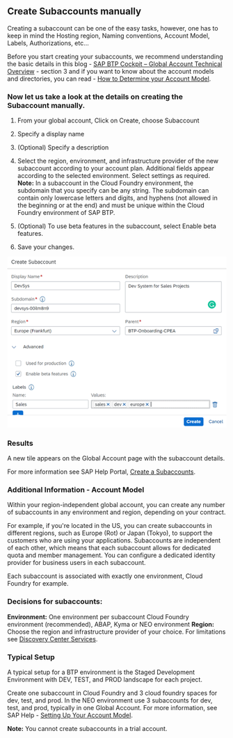 ## Create Subaccounts manually

Creating a subaccount can be one of the easy tasks, however, one has to keep in mind the Hosting region, Naming conventions, Account Model, Labels, Authorizations, etc...

Before you start creating your subaccounts, we recommend understanding the basic details in this blog - [SAP BTP Cockpit – Global Account Technical Overview](https://blogs.sap.com/2022/01/04/sap-btp-onboarding-series-sap-btp-cockpit-global-account-technical-overview/) - section 3 and if you want to know about the account models and directories, you can read - [How to Determine your Account Model](https://blogs.sap.com/2021/12/17/sap-btp-onboarding-series-how-to-determine-your-account-model/).


### Now let us take a look at the details on creating the Subaccount manually.

1. From your global account, Click on Create, choose Subaccount
2. Specify a display name
3. (Optional) Specify a description
4. Select the region, environment, and infrastructure provider of the new subaccount according to your account plan. 
Additional fields appear according to the selected environment. Select settings as required.
**Note:** In a subaccount in the Cloud Foundry environment, the subdomain that you specify can be any string. The subdomain can contain only lowercase letters and digits, and hyphens (not allowed in the beginning or at the end) and must be unique within the Cloud Foundry environment of SAP BTP. 

5. (Optional) To use beta features in the subaccount, select Enable beta features.
6. Save your changes.


![](images/3_9_suba_manual.png)


### Results

A new tile appears on the Global Account page with the subaccount details.

For more information see SAP Help Portal, [Create a Subaccounts](https://help.sap.com/docs/btp/sap-business-technology-platform/create-subaccount).
<br>


### Additional Information - Account Model

Within your region-independent global account, you can create any number of subaccounts in any environment and region, depending on your contract. 

For example, if you're located in the US, you can create subaccounts in different regions, such as Europe (Rot) or Japan (Tokyo), to support the customers who are using your applications. Subaccounts are independent of each other, which means that each subaccount allows for dedicated quota and member management. You can configure a dedicated identity provider for business users in each subaccount. 

Each subaccount is associated with exactly one environment, Cloud Foundry for example.

### Decisions for subaccounts:

**Environment:** One environment per subaccount  Cloud Foundry environment (recommended), ABAP, Kyma or NEO environment
**Region:** Choose the region and infrastructure provider of your choice. For limitations see [Discovery Center Services](https://discovery-center.cloud.sap/serviceCatalog?showFilters=true).


### Typical Setup

A typical setup for a BTP environment is the Staged Development Environment with DEV, TEST, and PROD landscape for each project.

Create one subaccount in Cloud Foundry and 3 cloud foundry spaces for dev, test, and prod.
In the NEO environment use 3 subaccounts for dev, test, and prod, typically in one Global Account.
For more information, see SAP Help - [Setting Up Your Account Model](https://help.sap.com/docs/btp/best-practices/setting-up-your-account-model?locale=en-US).
 
**Note:** You cannot create subaccounts in a trial account.

 
